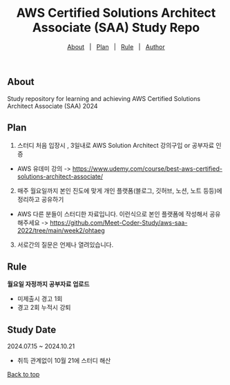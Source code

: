 <div align="center" id="top">

&#xa0;

</div>

<h1 align="center">AWS Certified Solutions Architect Associate (SAA) Study Repo</h1>

<p align="center">
  <a href="#dart-about">About</a> &#xa0; | &#xa0; 
  <a href="#sparkles-features">Plan</a> &#xa0; | &#xa0;
  <a href="#rocket-technologies">Rule</a> &#xa0; | &#xa0;
  <a href="https://github.com/puddingForever" target="_blank">Author</a>
</p>

<br>

## About

Study repository for learning and achieving AWS Certified Solutions Architect Associate (SAA) 2024 <br>

## Plan

1. 스터디 처음 입장시 , 3일내로 AWS Solution Architect 강의구입 or 공부자료 인증 <br>

- AWS 유데미 강의 ->
  https://www.udemy.com/course/best-aws-certified-solutions-architect-associate/

2. 매주 월요일까지 본인 진도에 맞게 개인 플랫폼(블로그, 깃허브, 노션, 노트 등등)에 정리하고 공유하기

- AWS 다른 분들이 스터디한 자료입니다. 이런식으로 본인 플랫폼에 작성해서 공유해주세요 -> https://github.com/Meet-Coder-Study/aws-saa-2022/tree/main/week2/ohtaeg

3. 서로간의 질문은 언제나 열려있습니다.

## Rule

<b> 월요일 자정까지 공부자료 업로드 </b>

- 미제출시 경고 1회
- 경고 2회 누적시 강퇴

## Study Date

2024.07.15 ~ 2024.10.21

- 취득 관계없이 10월 21에 스터디 해산

<a href="#top">Back to top</a>

